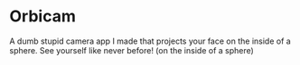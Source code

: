 # Orbicam

A dumb stupid camera app I made that projects your face on the inside of a sphere. See yourself like never before! (on the inside of a sphere)

